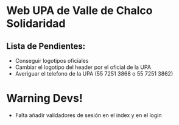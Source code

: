 # Web UPA de Valle de Chalco Solidaridad

## Lista de Pendientes:
* Conseguir logotipos oficiales
* Cambiar el logotipo del header por el oficial de la UPA
* Averiguar el telefono de la UPA (55 7251 3868 o 55 7251 3862)

# Warning Devs!
* Falta añadir validadores de sesión en el index y en el login